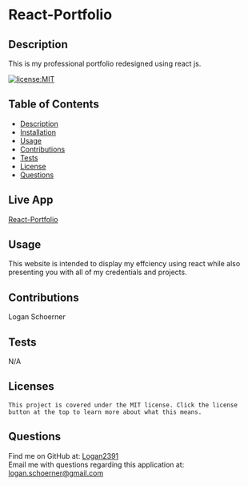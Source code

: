 # React-Portfolio
 ## Description
  This is my professional portfolio redesigned using react js.

  [![license:MIT](https://img.shields.io/badge/License-MIT-blue.svg)](https://opensource.org/licenses/MIT)

 ## Table of Contents 
 - [Description](#description)
 - [Installation](#installation)
 - [Usage](#usage)
 - [Contributions](#contributions)
 - [Tests](#tests)
 - [License](#license)
 - [Questions](#questions)
 
 ## Live App
 [React-Portfolio]()

  ## Usage
  This website is intended to display my effciency using react while also presenting you with all of my credentials and projects.

  ## Contributions
  Logan Schoerner

  ## Tests
  N/A

  ## Licenses
    This project is covered under the MIT license. Click the license button at the top to learn more about what this means.

  ## Questions
  Find me on GitHub at: [Logan2391](https://github.com/Logan2391)<br>
  Email me with questions regarding this application at: logan.schoerner@gmail.com
